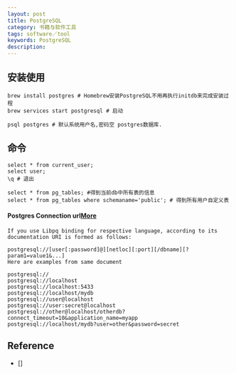 ```yaml
---
layout: post
title: PostgreSQL
category: 书籍与软件工具
tags: software／tool
keywords: PostgreSQL
description: 
---
```


## 安装使用 

```
brew install postgres # Homebrew安装PostgreSQL不用再执行initdb来完成安装过程
brew services start postgresql # 启动

psql postgres # 默认系统用户名,密码空 postgres数据库.
```
## 命令

```
select * from current_user;
select user;
\q # 退出

select * from pg_tables; #得到当前db中所有表的信息
select * from pg_tables where schemaname='public'; # 得到所有用户自定义表
```

#### Postgres Connection url[More](https://stackoverflow.com/questions/3582552/postgres-connection-url)

```
If you use Libpq binding for respective language, according to its documentation URI is formed as follows:

postgresql://[user[:password]@][netloc][:port][/dbname][?param1=value1&...]
Here are examples from same document

postgresql://
postgresql://localhost
postgresql://localhost:5433
postgresql://localhost/mydb
postgresql://user@localhost
postgresql://user:secret@localhost
postgresql://other@localhost/otherdb?connect_timeout=10&application_name=myapp
postgresql://localhost/mydb?user=other&password=secret
```

## Reference

* []